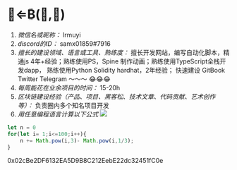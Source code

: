 # 🤖⇐₿(🧱,🚀)

1. *微信名或昵称：* lrmuyi
2. *discord的ID：* samx01859#7916
3. *擅长的建设领域、语言或工具、熟练度：* 擅长开发网站，编写自动化脚本，精通js 4年+经验；熟练使用PS，Spine 制作动画；熟练使用TypeScript全栈开发dapp， 熟练使用Python Solidity hardhat，2年经验； 快速建设 GitBook Twitter Telegram ～～～ 😂😂😂
4. *每周能花在业余项目的时间：* 15-20h
5. *区块链建设经验（产品、项目、黑客松、技术文章、代码贡献、艺术创作等）：* 负责圈内多个知名项目开发
6. *用任意编程语言计算以下公式*
![](https://latex.codecogs.com/svg.image?\sum_{n=1}^{100}\left&space;(n^{3}-\sqrt[3]{n}&space;\right&space;))

```javascript
let n = 0
for(let i= 1;i<=100;i++){
    n += Math.pow(i,3)- Math.pow(i,1/3);
}
```

0x02cBe2DF6132EA5D9B8C212EebE22dc32451fC0e